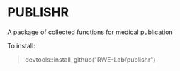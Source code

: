 # PUBLISHR 
A package of collected functions for medical publication

To install:
> devtools::install_github("RWE-Lab/publishr")

